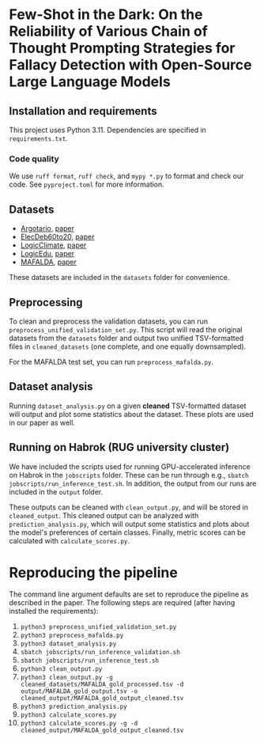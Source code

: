 # Few-Shot in the Dark: On the Reliability of Various Chain of Thought Prompting Strategies for Fallacy Detection with Open-Source Large Language Models

## Installation and requirements
This project uses Python 3.11. Dependencies are specified in `requirements.txt`.

### Code quality
We use `ruff format`, `ruff check`, and `mypy *.py` to format and check our code. See `pyproject.toml` for more information.

## Datasets
- [Argotario](https://github.com/UKPLab/argotario), [paper](https://www.aclweb.org/anthology/D17-2002)
- [ElecDeb60to20](https://github.com/pierpaologoffredo/ElecDeb60to20), [paper](https://aclanthology.org/2023.emnlp-main.684.pdf)
- [LogicClimate](https://github.com/causalNLP/logical-fallacy), [paper](https://arxiv.org/abs/2202.13758)
- [LogicEdu](https://github.com/causalNLP/logical-fallacy), [paper](https://arxiv.org/abs/2202.13758)
- [MAFALDA](https://github.com/ChadiHelwe/MAFALDA), [paper](https://arxiv.org/abs/2311.09761)

These datasets are included in the `datasets` folder for convenience.

## Preprocessing
To clean and preprocess the validation datasets, you can run `preprocess_unified_validation_set.py`. This script will read the original datasets from the `datasets` folder and output two unified TSV-formatted files in `cleaned_datasets` (one complete, and one equally downsampled).

For the MAFALDA test set, you can run `preprocess_mafalda.py`. 

## Dataset analysis
Running `dataset_analysis.py` on a given **cleaned** TSV-formatted dataset will output and plot some statistics about the dataset. These plots are used in our paper as well.

## Running on Habrok (RUG university cluster)
We have included the scripts used for running GPU-accelerated inference on Habrok in the `jobscripts` folder. These can be run through e.g., `sbatch jobscripts/run_inference_test.sh`.
In addition, the output from our runs are included in the `output` folder.

These outputs can be cleaned with `clean_output.py`, and will be stored in `cleaned_output`. 
This cleaned output can be analyzed with `prediction_analysis.py`, which will output some statistics and plots about the model's preferences of certain classes.
Finally, metric scores can be calculated with `calculate_scores.py`.

# Reproducing the pipeline
The command line argument defaults are set to reproduce the pipeline as described in the paper. The following steps are required (after having installed the requirements):
1. `python3 preprocess_unified_validation_set.py`
2. `python3 preprocess_mafalda.py`
3. `python3 dataset_analysis.py`
4. `sbatch jobscripts/run_inference_validation.sh`
5. `sbatch jobscripts/run_inference_test.sh`
6. `python3 clean_output.py`
7. `python3 clean_output.py -g cleaned_datasets/MAFALDA_gold_processed.tsv -d output/MAFALDA_gold_output.tsv -o cleaned_output/MAFALDA_gold_output_cleaned.tsv`
8. `python3 prediction_analysis.py`
8. `python3 calculate_scores.py`
9. `python3 calculate_scores.py -g -d cleaned_output/MAFALDA_gold_output_cleaned.tsv`